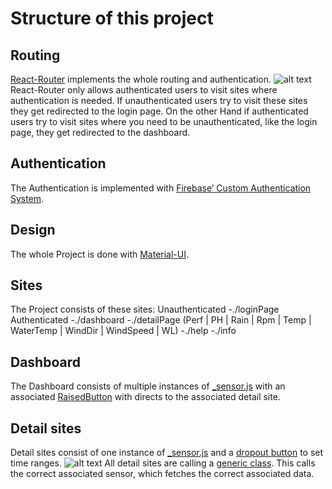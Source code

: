 # Structure of this project

## Routing
[React-Router](https://www.npmjs.com/package/react-router) implements the whole routing and authentication.
![alt text](https://github.com/e-Ray/web_platform/tree/develop/doc/_router)
React-Router only allows authenticated users to visit sites where authentication is needed. If unauthenticated users try to visit these sites they get redirected to the login page. On the other Hand if authenticated users try to visit sites where you need to be unauthenticated, like the login page, they get redirected to the dashboard.

## Authentication
The Authentication is implemented with [Firebase’ Custom Authentication System](https://firebase.google.com/docs/auth/web/custom-auth).

## Design

The whole Project is done with [Material-UI](http://www.material-ui.com/#/).


## Sites
The Project consists of these sites:
	Unauthenticated
		-./loginPage
	Authenticated
		-./dashboard
		-./detailPage (Perf | PH | Rain | Rpm | Temp | WaterTemp | 							WindDir | WindSpeed | WL)
		-./help
		-./info

## Dashboard
The Dashboard consists of multiple instances of [_sensor.js](https://github.com/e-Ray/web_platform/blob/develop/src/ui/components/sensors/_sensor.js) with an associated [RaisedButton](http://www.material-ui.com/#/components/raised-button) with directs to the associated detail site.

## Detail sites
Detail sites consist of one instance of [_sensor.js](https://github.com/e-Ray/web_platform/blob/develop/src/ui/components/sensors/_sensor.js) and a [dropout button](https://github.com/e-Ray/web_platform/blob/develop/src/ui/components/generic/_dropoutButton.js) to set time ranges.
![alt text](https://github.com/e-Ray/web_platform/tree/develop/doc/_detail)
All detail sites are calling a [generic class](https://github.com/e-Ray/web_platform/blob/develop/src/ui/components/generic/_detailPage.js). This calls the correct associated sensor, which fetches the correct associated data.








